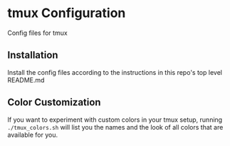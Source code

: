 # tmux Configuration

Config files for tmux

## Installation
Install the config files according to the instructions in this repo's top level README.md

## Color Customization
If you want to experiment with custom colors in your tmux setup, running `./tmux_colors.sh` will list you the names and the look of all colors that are available for you.

